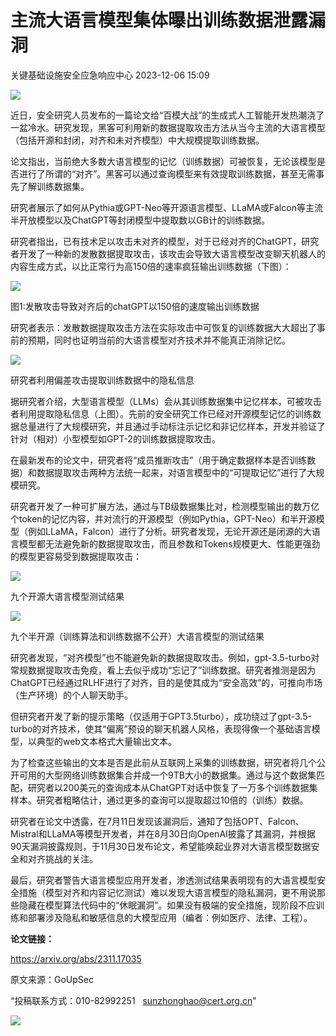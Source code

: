 #  主流大语言模型集体曝出训练数据泄露漏洞   
 关键基础设施安全应急响应中心   2023-12-06 15:09  
  
![](https://mmbiz.qpic.cn/sz_mmbiz_png/iaz5iaQYxGogu9mmlWW761t8mEeSeNmE1vuE1U06DA4sb4iaPwfZkDicjdS7WnmAnsdaL9Uiaibib09PR56eicZ4ejfR4Q/640?wx_fmt=png&from=appmsg "")  
  
近日，安全研究人员发布的一篇论文给“百模大战”的生成式人工智能开发热潮浇了一盆冷水。研究发现，黑客可利用新的数据提取攻击方法从当今主流的大语言模型（包括开源和封闭，对齐和未对齐模型）中大规模提取训练数据。  
  
论文指出，当前绝大多数大语言模型的记忆（训练数据）可被恢复，无论该模型是否进行了所谓的“对齐”。黑客可以通过查询模型来有效提取训练数据，甚至无需事先了解训练数据集。  
  
研究者展示了如何从Pythia或GPT-Neo等开源语言模型、LLaMA或Falcon等主流半开放模型以及ChatGPT等封闭模型中提取数以GB计的训练数据。  
  
研究者指出，已有技术足以攻击未对齐的模型，对于已经对齐的ChatGPT，研究者开发了一种新的发散数据提取攻击，该攻击会导致大语言模型改变聊天机器人的内容生成方式，以比正常行为高150倍的速率疯狂输出训练数据（下图）：  
  
![](https://mmbiz.qpic.cn/sz_mmbiz_png/INYsicz2qhvZNSOwzR1QmR9a1Qpd0BABzL0ibhYCdasrAIYiacrU3a1us712iacRtPTdlqa94KbGysDUmWBIicSvGnQ/640?wx_fmt=png&from=appmsg&wxfrom=5&wx_lazy=1&wx_co=1 "")  
  
图1:发散攻击导致对齐后的chatGPT以150倍的速度输出训练数据  
  
研究者表示：发散数据提取攻击方法在实际攻击中可恢复的训练数据大大超出了事前的预期，同时也证明当前的大语言模型对齐技术并不能真正消除记忆。  
  
![](https://mmbiz.qpic.cn/sz_mmbiz_png/INYsicz2qhvZNSOwzR1QmR9a1Qpd0BABzSOLY0TdsWQ50dYvuDbntujiaeD6A48AmlNkZLn65e5I0lzMYBIEia2yw/640?wx_fmt=png&from=appmsg&wxfrom=5&wx_lazy=1&wx_co=1 "")  
  
研究者利用偏差攻击提取训练数据中的隐私信息  
  
据研究者介绍，大型语言模型（LLMs）会从其训练数据集中记忆样本，可被攻击者利用提取隐私信息（上图）。先前的安全研究工作已经对开源模型记忆的训练数据总量进行了大规模研究，并且通过手动标注示记忆和非记忆样本，开发并验证了针对（相对）小型模型如GPT-2的训练数据提取攻击。  
  
在最新发布的论文中，研究者将“成员推断攻击”（用于确定数据样本是否训练数据）和数据提取攻击两种方法统一起来，对语言模型中的“可提取记忆”进行了大规模研究。  
  
研究者开发了一种可扩展方法，通过与TB级数据集比对，检测模型输出的数万亿个token的记忆内容，并对流行的开源模型（例如Pythia，GPT-Neo）和半开源模型（例如LLaMA，Falcon）进行了分析。研究者发现，无论开源还是闭源的大语言模型都无法避免新的数据提取攻击，而且参数和Tokens规模更大、性能更强劲的模型更容易受到数据提取攻击：  
  
![](https://mmbiz.qpic.cn/sz_mmbiz_png/INYsicz2qhvZNSOwzR1QmR9a1Qpd0BABzxhBayjAGzqiczUcicj4ia2265rFKEfL2oaHibqhERV5CjlJgn87t0AfUDg/640?wx_fmt=png&from=appmsg&wxfrom=5&wx_lazy=1&wx_co=1 "")  
  
九个开源大语言模型测试结果  
  
![](https://mmbiz.qpic.cn/sz_mmbiz_png/INYsicz2qhvZNSOwzR1QmR9a1Qpd0BABzmwZCzPwiamVxI2I6yrITbKH6DgP6RswlbhWpwkBsDz5JNia3utrhQq7g/640?wx_fmt=png&from=appmsg&wxfrom=5&wx_lazy=1&wx_co=1 "")  
  
九个半开源（训练算法和训练数据不公开）大语言模型的测试结果  
  
研究者发现，“对齐模型”也不能避免新的数据提取攻击。例如，gpt-3.5-turbo对常规数据提取攻击免疫，看上去似乎成功“忘记了”训练数据。研究者推测是因为ChatGPT已经通过RLHF进行了对齐，目的是使其成为“安全高效”的，可推向市场（生产环境）的个人聊天助手。  
  
但研究者开发了新的提示策略（仅适用于GPT3.5turbo），成功绕过了gpt-3.5-turbo的对齐技术，使其“偏离”预设的聊天机器人风格，表现得像一个基础语言模型，以典型的web文本格式大量输出文本。  
  
为了检查这些输出的文本是否是此前从互联网上采集的训练数据，研究者将几个公开可用的大型网络训练数据集合并成一个9TB大小的数据集。通过与这个数据集匹配，研究者以200美元的查询成本从ChatGPT对话中恢复了一万多个训练数据集样本。研究者粗略估计，通过更多的查询可以提取超过10倍的（训练）数据。  
  
研究者在论文中透露，在7月11日发现该漏洞后，通知了包括OPT、Falcon、Mistral和LLaMA等模型开发者，并在8月30日向OpenAI披露了其漏洞，并根据90天漏洞披露规则，于11月30日发布论文，希望能唤起业界对大语言模型数据安全和对齐挑战的关注。  
  
最后，研究者警告大语言模型应用开发者，渗透测试结果表明现有的大语言模型安全措施（模型对齐和内容记忆测试）难以发现大语言模型的隐私漏洞，更不用说那些隐藏在模型算法代码中的“休眠漏洞”。如果没有极端的安全措施，现阶段不应训练和部署涉及隐私和敏感信息的大模型应用（编者：例如医疗、法律、工程）。  
  
**论文链接：**  
  
https://arxiv.org/abs/2311.17035  
  
  
  
原文来源：GoUpSec  
  
“投稿联系方式：010-82992251   sunzhonghao@cert.org.cn”  
  
![](https://mmbiz.qpic.cn/sz_mmbiz_jpg/iaz5iaQYxGogvC8qicuLNlkT5ibJnwu1leQiabRVqFk4Sb3q1fqrDhicLBNAqVY4REuTetY1zBYuUdic0nVhZR4FHpAfg/640?wx_fmt=jpeg&wxfrom=5&wx_lazy=1&wx_co=1 "")  
  
  
